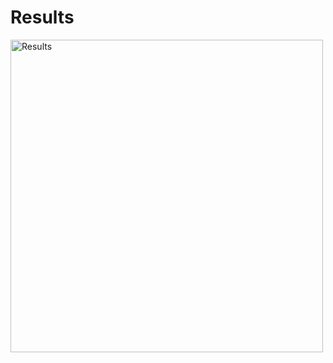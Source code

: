 
# Results
<img width="500" alt="Results" src="https://user-images.githubusercontent.com/76807214/176160590-e7947094-4d5a-443d-bcdf-b8783244c6b1.png">

